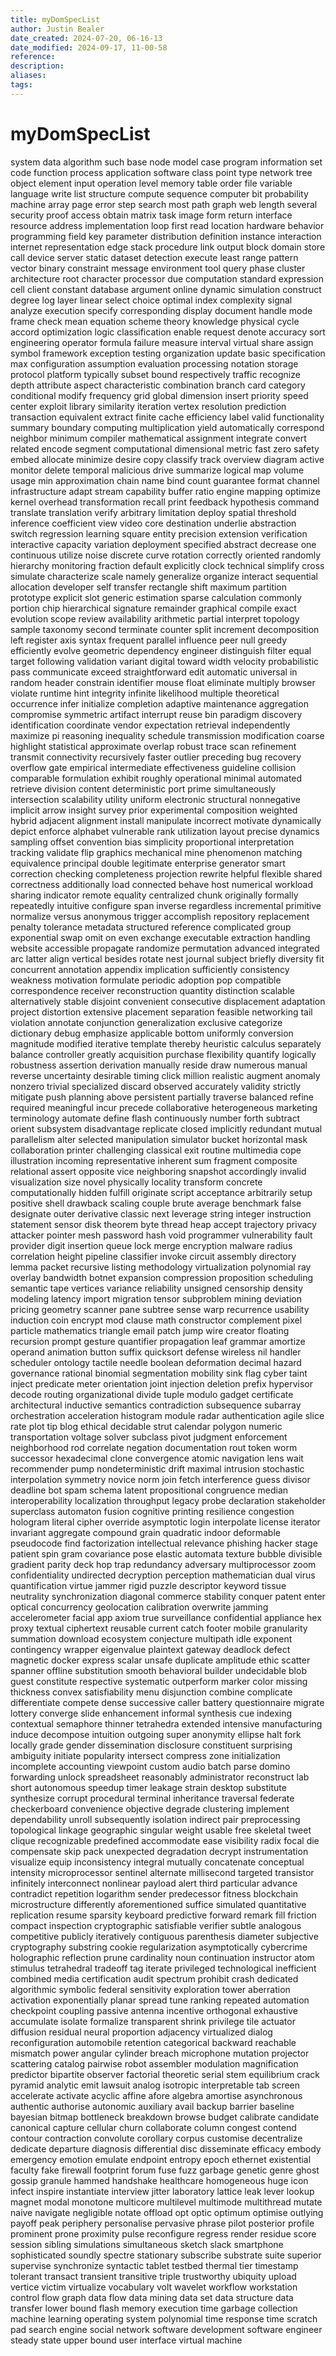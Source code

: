 ```yaml
---
title: myDomSpecList
author: Justin Bealer
date_created: 2024-07-20, 06-16-13
date_modified: 2024-09-17, 11-00-58
reference: 
description: 
aliases: 
tags: 
---
```

# myDomSpecList
system
data
algorithm
such
base
node
model
case
program
information
set
code
function
process
application
software
class
point
type
network
tree
object
element
input
operation
level
memory
table
order
file
variable
language
write
list
structure
compute
sequence
computer
bit
probability
machine
array
page
error
step
search
most
path
graph
web
length
several
security
proof
access
obtain
matrix
task
image
form
return
interface
resource
address
implementation
loop
first
read
location
hardware
behavior
programming
field
key
parameter
distribution
definition
instance
interaction
internet
representation
edge
stack
procedure
link
output
block
domain
store
call
device
server
static
dataset
detection
execute
least
range
pattern
vector
binary
constraint
message
environment
tool
query
phase
cluster
architecture
root
character
processor
due
computation
standard
expression
cell
client
constant
database
argument
online
dynamic
simulation
construct
degree
log
layer
linear
select
choice
optimal
index
complexity
signal
analyze
execution
specify
corresponding
display
document
handle
mode
frame
check
mean
equation
scheme
theory
knowledge
physical
cycle
accord
optimization
logic
classification
enable
request
denote
accuracy
sort
engineering
operator
formula
failure
measure
interval
virtual
share
assign
symbol
framework
exception
testing
organization
update
basic
specification
max
configuration
assumption
evaluation
processing
notation
storage
protocol
platform
typically
subset
bound
respectively
traffic
recognize
depth
attribute
aspect
characteristic
combination
branch
card
category
conditional
modify
frequency
grid
global
dimension
insert
priority
speed
center
exploit
library
similarity
iteration
vertex
resolution
prediction
transaction
equivalent
extract
finite
cache
efficiency
label
valid
functionality
summary
boundary
computing
multiplication
yield
automatically
correspond
neighbor
minimum
compiler
mathematical
assignment
integrate
convert
related
encode
segment
computational
dimensional
metric
fast
zero
safety
embed
allocate
minimize
desire
copy
classify
track
overview
diagram
active
monitor
delete
temporal
malicious
drive
summarize
logical
map
volume
usage
min
approximation
chain
name
bind
count
guarantee
format
channel
infrastructure
adapt
stream
capability
buffer
ratio
engine
mapping
optimize
kernel
overhead
transformation
recall
print
feedback
hypothesis
command
translate
translation
verify
arbitrary
limitation
deploy
spatial
threshold
inference
coefficient
view
video
core
destination
underlie
abstraction
switch
regression
learning
square
entity
precision
extension
verification
interactive
capacity
variation
deployment
specified
abstract
decrease
one
continuous
utilize
noise
discrete
curve
rotation
correctly
oriented
randomly
hierarchy
monitoring
fraction
default
explicitly
clock
technical
simplify
cross
simulate
characterize
scale
namely
generalize
organize
interact
sequential
allocation
developer
self
transfer
rectangle
shift
maximum
partition
prototype
explicit
slot
generic
estimation
sparse
calculation
commonly
portion
chip
hierarchical
signature
remainder
graphical
compile
exact
evolution
scope
review
availability
arithmetic
partial
interpret
topology
sample
taxonomy
second
terminate
counter
split
increment
decomposition
left
register
axis
syntax
frequent
parallel
influence
peer
null
greedy
efficiently
evolve
geometric
dependency
engineer
distinguish
filter
equal
target
following
validation
variant
digital
toward
width
velocity
probabilistic
pass
communicate
exceed
straightforward
edit
automatic
universal
in
random
header
constrain
identifier
mouse
float
eliminate
multiply
browser
violate
runtime
hint
integrity
infinite
likelihood
multiple
theoretical
occurrence
infer
initialize
completion
adaptive
maintenance
aggregation
compromise
symmetric
artifact
interrupt
reuse
bin
paradigm
discovery
identification
coordinate
vendor
expectation
retrieval
independently
maximize
pi
reasoning
inequality
schedule
transmission
modification
coarse
highlight
statistical
approximate
overlap
robust
trace
scan
refinement
transmit
connectivity
recursively
faster
outlier
preceding
bug
recovery
overflow
gate
empirical
intermediate
effectiveness
guideline
collision
comparable
formulation
exhibit
roughly
operational
minimal
automated
retrieve
division
content
deterministic
port
prime
simultaneously
intersection
scalability
utility
uniform
electronic
structural
nonnegative
implicit
arrow
insight
survey
prior
experimental
composition
weighted
hybrid
adjacent
alignment
install
manipulate
incorrect
motivate
dynamically
depict
enforce
alphabet
vulnerable
rank
utilization
layout
precise
dynamics
sampling
offset
convention
bias
simplicity
proportional
interpretation
tracking
validate
flip
graphics
mechanical
mine
phenomenon
matching
equivalence
principal
double
legitimate
enterprise
generator
smart
correction
checking
completeness
projection
rewrite
helpful
flexible
shared
correctness
additionally
load
connected
behave
host
numerical
workload
sharing
indicator
remote
equality
centralized
chunk
originally
formally
repeatedly
intuitive
configure
span
inverse
regardless
incremental
primitive
normalize
versus
anonymous
trigger
accomplish
repository
replacement
penalty
tolerance
metadata
structured
reference
complicated
group
exponential
swap
omit
on
even
exchange
executable
extraction
handling
website
accessible
propagate
randomize
permutation
advanced
integrated
arc
latter
align
vertical
besides
rotate
nest
journal
subject
briefly
diversity
fit
concurrent
annotation
appendix
implication
sufficiently
consistency
weakness
motivation
formulate
periodic
adoption
pop
compatible
correspondence
receiver
reconstruction
quantity
distinction
scalable
alternatively
stable
disjoint
convenient
consecutive
displacement
adaptation
project
distortion
extensive
placement
separation
feasible
networking
tail
violation
annotate
conjunction
generalization
exclusive
categorize
dictionary
debug
emphasize
applicable
bottom
uniformly
conversion
magnitude
modified
iterative
template
thereby
heuristic
calculus
separately
balance
controller
greatly
acquisition
purchase
flexibility
quantify
logically
robustness
assertion
derivation
manually
reside
draw
numerous
manual
reverse
uncertainty
desirable
timing
click
million
realistic
augment
anomaly
nonzero
trivial
specialized
discard
observed
accurately
validity
strictly
mitigate
push
planning
above
persistent
partially
traverse
balanced
refine
required
meaningful
incur
precede
collaborative
heterogeneous
marketing
terminology
automate
define
flash
continuously
number
forth
subtract
orient
subsystem
disadvantage
replicate
closed
implicitly
redundant
mutual
parallelism
alter
selected
manipulation
simulator
bucket
horizontal
mask
collaboration
printer
challenging
classical
exit
routine
multimedia
cope
illustration
incoming
representative
inherent
sum
fragment
composite
relational
assert
opposite
vice
neighboring
snapshot
accordingly
invalid
visualization
size
novel
physically
locality
transform
concrete
computationally
hidden
fulfill
originate
script
acceptance
arbitrarily
setup
positive
shell
drawback
scaling
couple
brute
average
benchmark
false
designate
outer
derivative
classic
next
leverage
string
integer
instruction
statement
sensor
disk
theorem
byte
thread
heap
accept
trajectory
privacy
attacker
pointer
mesh
password
hash
void
programmer
vulnerability
fault
provider
digit
insertion
queue
lock
merge
encryption
malware
radius
correlation
height
pipeline
classifier
invoke
circuit
assembly
directory
lemma
packet
recursive
listing
methodology
virtualization
polynomial
ray
overlay
bandwidth
botnet
expansion
compression
proposition
scheduling
semantic
tape
vertices
variance
reliability
unsigned
censorship
density
modeling
latency
import
migration
tensor
subproblem
mining
deviation
pricing
geometry
scanner
pane
subtree
sense
warp
recurrence
usability
induction
coin
encrypt
mod
clause
math
constructor
complement
pixel
particle
mathematics
triangle
email
patch
jump
wire
creator
floating
recursion
prompt
gesture
quantifier
propagation
leaf
grammar
amortize
operand
animation
button
suffix
quicksort
defense
wireless
nil
handler
scheduler
ontology
tactile
needle
boolean
deformation
decimal
hazard
governance
rational
binomial
segmentation
mobility
sink
flag
cyber
taint
inject
predicate
meter
orientation
joint
injection
deletion
prefix
hypervisor
decode
routing
organizational
divide
tuple
modulo
gadget
certificate
architectural
inductive
semantics
contradiction
subsequence
subarray
orchestration
acceleration
histogram
module
radar
authentication
agile
slice
rate
plot
tip
blog
ethical
decidable
strut
calendar
polygon
numeric
transportation
voltage
solver
subclass
pivot
judgment
enforcement
neighborhood
rod
correlate
negation
documentation
rout
token
worm
successor
hexadecimal
clone
convergence
atomic
navigation
lens
wait
recommender
pump
nondeterministic
drift
maximal
intrusion
stochastic
interpolation
symmetry
novice
norm
join
fetch
interference
guess
divisor
deadline
bot
spam
schema
latent
propositional
congruence
median
interoperability
localization
throughput
legacy
probe
declaration
stakeholder
superclass
automaton
fusion
cognitive
printing
resilience
congestion
hologram
literal
cipher
override
asymptotic
login
interpolate
license
iterator
invariant
aggregate
compound
grain
quadratic
indoor
deformable
pseudocode
find
factorization
intellectual
relevance
phishing
hacker
stage
patient
spin
gram
covariance
pose
elastic
automata
texture
bubble
divisible
gradient
parity
deck
hop
trap
redundancy
adversary
multiprocessor
zoom
confidentiality
undirected
decryption
perception
mathematician
dual
virus
quantification
virtue
jammer
rigid
puzzle
descriptor
keyword
tissue
neutrality
synchronization
diagonal
commerce
stability
conquer
patent
enter
optical
concurrency
geolocation
calibration
overwrite
jamming
accelerometer
facial
app
axiom
true
surveillance
confidential
appliance
hex
proxy
textual
ciphertext
reusable
current
catch
footer
mobile
granularity
summation
download
ecosystem
conjecture
multipath
idle
exponent
contingency
wrapper
eigenvalue
plaintext
gateway
deadlock
defect
magnetic
docker
express
scalar
unsafe
duplicate
amplitude
ethic
scatter
spanner
offline
substitution
smooth
behavioral
builder
undecidable
blob
guest
constitute
respective
systematic
outperform
marker
color
missing
thickness
convex
satisfiability
menu
disjunction
combine
complicate
differentiate
compete
dense
successive
caller
battery
questionnaire
migrate
lottery
converge
slide
enhancement
informal
synthesis
cue
indexing
contextual
semaphore
thinner
tetrahedra
extended
intensive
manufacturing
induce
decompose
intuition
outgoing
super
anonymity
ellipse
halt
fork
locally
grade
gender
dissemination
disclosure
constituent
surprising
ambiguity
initiate
popularity
intersect
compress
zone
initialization
incomplete
accounting
viewpoint
custom
audio
batch
parse
domino
forwarding
unlock
spreadsheet
reasonably
administrator
reconstruct
lab
short
autonomous
speedup
timer
leakage
strain
desktop
substitute
synthesize
corrupt
procedural
terminal
inheritance
traversal
federate
checkerboard
convenience
objective
degrade
clustering
implement
dependability
unroll
subsequently
isolation
indirect
pair
preprocessing
topological
linkage
geographic
singular
weight
usable
free
skeletal
tweet
clique
recognizable
predefined
accommodate
ease
visibility
radix
focal
die
compensate
skip
pack
unexpected
degradation
decrypt
instrumentation
visualize
equip
inconsistency
integral
mutually
concatenate
conceptual
intensity
microprocessor
sentinel
alternate
millisecond
targeted
transistor
infinitely
interconnect
nonlinear
payload
alert
third
particular
advance
contradict
repetition
logarithm
sender
predecessor
fitness
blockchain
microstructure
differently
aforementioned
suffice
simulated
quantitative
replication
resume
sparsity
keyboard
predictive
forward
remark
fill
friction
compact
inspection
cryptographic
satisfiable
verifier
subtle
analogous
competitive
publicly
iteratively
contiguous
parenthesis
diameter
subjective
cryptography
substring
cookie
regularization
asymptotically
cybercrime
holographic
reflection
prune
cardinality
noun
continuation
instructor
atom
stimulus
tetrahedral
tradeoff
tag
iterate
privileged
technological
inefficient
combined
media
certification
audit
spectrum
prohibit
crash
dedicated
algorithmic
symbolic
federal
sensitivity
exploration
tower
aberration
activation
exponentially
planar
spread
tune
ranking
repeated
automation
checkpoint
coupling
passive
antenna
incentive
orthogonal
exhaustive
accumulate
isolate
formalize
transparent
shrink
privilege
tile
actuator
diffusion
residual
neural
proportion
adjacency
virtualized
dialog
reconfiguration
automobile
retention
categorical
backward
reachable
mismatch
power
angular
cylinder
breach
microphone
mutation
projector
scattering
catalog
pairwise
robot
assembler
modulation
magnification
predictor
bipartite
observer
factorial
theoretic
serial
stem
equilibrium
crack
pyramid
analytic
emit
lawsuit
analog
isotropic
interpretable
tab
screen
accelerate
activate
acyclic
affine
afore
algebra
amortise
asynchronous
authentic
authorise
autonomic
auxiliary
avail
backup
barrier
baseline
bayesian
bitmap
bottleneck
breakdown
browse
budget
calibrate
candidate
canonical
capture
cellular
churn
collaborate
column
congest
contend
contour
contraction
convolute
corollary
corpus
customise
decentralize
dedicate
departure
diagnosis
differential
disc
disseminate
efficacy
embody
emergency
emotion
emulate
endpoint
entropy
epoch
ethernet
existential
faculty
fake
firewall
footprint
forum
fuse
fuzz
garbage
genetic
genre
ghost
gossip
granule
hammed
handshake
healthcare
homogeneous
huge
icon
infect
inspire
instantiate
interview
jitter
laboratory
lattice
leak
lever
lookup
magnet
modal
monotone
multicore
multilevel
multimode
multithread
mutate
naive
navigate
negligible
notate
offload
opt
optic
optimum
optimise
outlying
payoff
peak
periphery
personalise
pervasive
phrase
pilot
posterior
profile
prominent
prone
proximity
pulse
reconfigure
regress
render
residue
score
session
sibling
simulations
simultaneous
sketch
slack
smartphone
sophisticated
soundly
spectre
stationary
subscribe
substrate
suite
superior
supervise
synchronize
syntactic
tablet
testbed
thermal
tier
timestamp
tolerant
transact
transient
transitive
triple
trustworthy
ubiquity
upload
vertice
victim
virtualize
vocabulary
volt
wavelet
workflow
workstation
control flow graph
data flow
data mining
data set
data structure
data transfer
lower bound
flash memory
execution time
garbage collection
machine learning
operating system
polynomial time
response time
scratch pad
search engine
social network
software development
software engineer
steady state
upper bound
user interface
virtual machine
